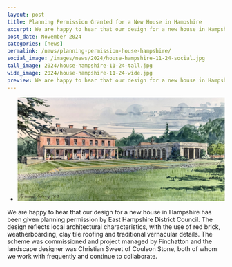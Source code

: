 ```yaml
---
layout: post
title: Planning Permission Granted for a New House in Hampshire
excerpt: We are happy to hear that our design for a new house in Hampshire has been given planning permission by East Hampshire District Council.
post_date: November 2024
categories: [news]
permalink: /news/planning-permission-house-hampshire/
social_image: /images/news/2024/house-hampshire-11-24-social.jpg
tall_image: 2024/house-hampshire-11-24-tall.jpg
wide_image: 2024/house-hampshire-11-24-wide.jpg
preview: We are happy to hear that our design for a new house in Hampshire has been given planning permission by East Hampshire District Council.
---
```

<ul class="list">
	<li class="full">
		<a class="fancybox" rel="group" href="/images/news/2024/house-hampshire-11-24.jpg" title="{{ page.title }}">
			<img src="/images/news/2024/thumbs/house-hampshire-11-24.jpg" alt="{{ page.title }}">
		</a>
	</li>
</ul> 

We are happy to hear that our design for a new house in Hampshire has been given planning permission by East Hampshire District Council. The design reflects local architectural characteristics, with the use of red brick, weatherboarding, clay tile roofing and traditional vernacular details. The scheme was commissioned and project managed by Finchatton and the landscape designer was Christian Sweet of Coulson Stone, both of whom we work with frequently and continue to collaborate.